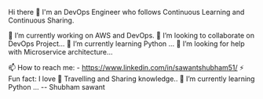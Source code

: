 Hi there 👋
I'm an DevOps Engineer who follows Continuous Learning and Continuous Sharing.

🔭 I’m currently working on AWS and DevOps.
👯 I’m looking to collaborate on DevOps Project...
🌱 I’m currently learning Python ...
🤔 I’m looking for help with Microservice architecture...

📫 How to reach me: - https://www.linkedin.com/in/sawantshubham51/
⚡ Fun fact: I love 🌄 Travelling and Sharing knowledge..
🌱 I’m currently learning Python ...
-- Shubham sawant
<!---
shubhamsavan/shubhamsavan is a ✨ special ✨ repository because its `README.md` (this file) appears on your GitHub profile.
You can click the Preview link to take a look at your changes.
--->



   

      

               
